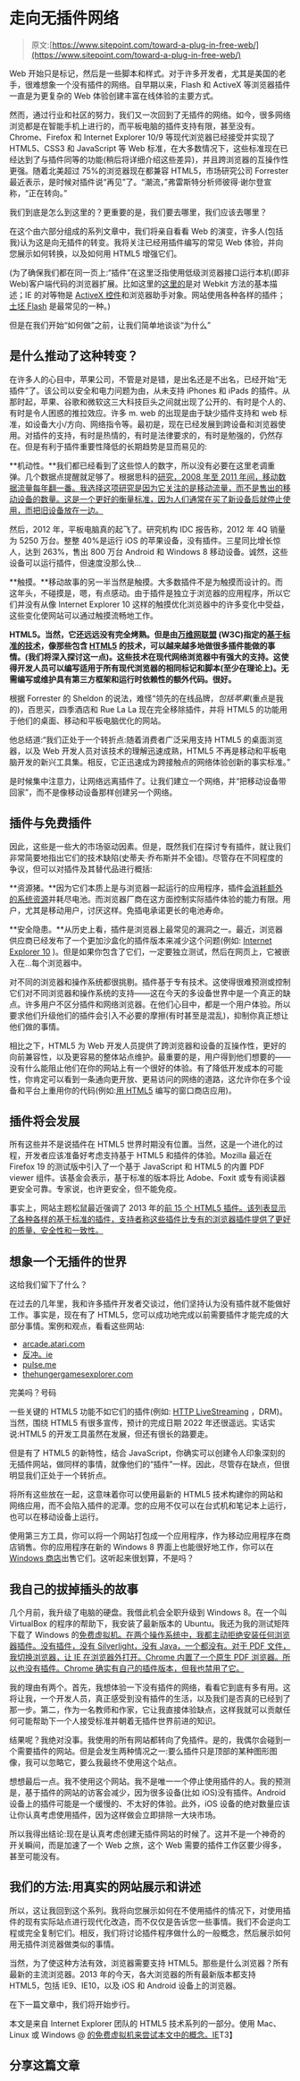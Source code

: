 # 走向无插件网络

> 原文:[https://www.sitepoint.com/toward-a-plug-in-free-web/](https://www.sitepoint.com/toward-a-plug-in-free-web/)

Web 开始只是标记，然后是一些脚本和样式。对于许多开发者，尤其是美国的老手，很难想象一个没有插件的网络。自早期以来，Flash 和 ActiveX 等浏览器插件一直是为更复杂的 Web 体验创建丰富在线体验的主要方式。

然而，通过行业和社区的努力，我们又一次回到了无插件的网络。如今，很多网络浏览都是在智能手机上进行的，而平板电脑的插件支持有限，甚至没有。Chrome、Firefox 和 Internet Explorer 10/9 等现代浏览器已经接受并实现了 HTML5、CSS3 和 JavaScript 等 Web 标准，在大多数情况下，这些标准现在已经达到了与插件同等的功能(稍后将详细介绍这些差异)，并且跨浏览器的互操作性更强。随着北美超过 75%的浏览器现在都兼容 HTML5，市场研究公司 Forrester 最近表示，是时候对插件说“再见”了。“潮流，”弗雷斯特分析师彼得·谢尔登宣称，“正在转向。”

我们到底是怎么到这里的？更重要的是，我们要去哪里，我们应该去哪里？

在这个由六部分组成的系列文章中，我们将亲自看看 Web 的演变，许多人(包括我)认为这是向无插件的转变。我将关注已经用插件编写的常见 Web 体验，并向您展示如何转换，以及如何用 HTML5 增强它们。

(为了确保我们都在同一页上:“插件”在这里泛指使用低级浏览器接口运行本机(即非 Web)客户端代码的浏览器扩展。比如这里的[这里的](http://trac.webkit.org/wiki/QtWebKitPlugins)是对 Webkit 方法的基本描述；IE 的对等物是 [ActiveX 控件](http://msdn.microsoft.com/en-us/library/aa751968%28v=VS.85%29.aspx)和浏览器助手对象。网站使用各种各样的插件；[土坯 Flash](http://helpx.adobe.com/flash-player.html) 是最常见的一种。)

但是在我们开始“如何做”之前，让我们简单地谈谈“为什么”

## 是什么推动了这种转变？

在许多人的心目中，苹果公司，不管是对是错，是出名还是不出名，已经开始“无插件”了。该公司以安全和电力问题为由，从未支持 iPhones 和 iPads 的插件。从那时起，苹果、谷歌和微软这三大科技巨头之间就出现了公开的、有时是个人的、有时是令人困惑的推拉效应。许多 m. <domain>web 的出现是由于缺少插件支持和 web 标准，如设备大小/方向、网络指令等。最初是，现在已经发展到跨设备和浏览器使用。对插件的支持，有时是热情的，有时是法律要求的，有时是勉强的，仍然存在。但是有利于插件重要性降低的长期趋势是显而易见的:</domain>

**机动性。**我们都已经看到了这些惊人的数字，所以没有必要在这里老调重弹。几个数据点提醒就足够了。根据思科的[研究，2008 年至 2011 年间，移动数据流量每年翻一番。我选择这项研究是因为它关注的是移动流量，而不是售出的移动设备的数量。这是一个更好的衡量标准，因为人们通常在买了新设备后就停止使用，而把旧设备放在一边。](http://www.cisco.com/en/US/solutions/collateral/ns341/ns525/ns537/ns705/ns827/white_paper_c11-520862.html%20)

然后，2012 年，平板电脑真的起飞了。研究机构 IDC 报告称，2012 年 4Q 销量为 5250 万台。整整 40%是运行 iOS 的苹果设备，没有插件。三星同比增长惊人，达到 263%，售出 800 万台 Android 和 Windows 8 移动设备。诚然，这些设备可以运行插件，但速度没那么快…

**触摸。**移动故事的另一半当然是触摸。大多数插件不是为触摸而设计的。而这年头，不碰摸是，嗯，有点感动。由于插件是独立于浏览器的应用程序，所以它们并没有从像 Internet Explorer 10 这样的触摸优化浏览器中的许多变化中受益，这些变化使网站可以通过触摸流畅地工作。

**HTML5。当然，它还远远没有完全烤熟。但是由[万维网联盟](https://www.w3.org/) (W3C)指定的[基于标准的技术](https://www.w3.org/standards/)，像那些包含 [HTML5](https://www.w3.org/html/wg/drafts/html/master/single-page.html) 的技术，可以越来越多地做很多插件能做的事情。(我们将深入探讨这一点)。这些技术在现代网络浏览器中有强大的支持。这使得开发人员可以编写适用于所有现代浏览器的相同标记和脚本(至少在理论上)。无需编写或维护具有第三方框架和运行时依赖性的额外代码。很好。**

根据 Forrester 的 Sheldon 的说法，难怪“领先的在线品牌，*包括苹果*(重点是我的)，百思买，四季酒店和 Rue La La 现在完全移除插件，并将 HTML5 的功能用于他们的桌面、移动和平板电脑优化的网站。

他总结道:“我们正处于一个转折点:随着消费者广泛采用支持 HTML5 的桌面浏览器，以及 Web 开发人员对该技术的理解迅速成熟，HTML5 不再是移动和平板电脑开发的新兴工具集。相反，它正迅速成为跨接触点的网络体验创新的事实标准。”

是时候集中注意力，让网络远离插件了。让我们建立一个网络，并“把移动设备带回家”，而不是像移动设备那样创建另一个网络。

## 插件与免费插件

因此，这些是一些大的市场驱动因素。但是，既然我们在探讨专有插件，就让我们非常简要地指出它们的技术缺陷(史蒂夫·乔布斯并不全错)。尽管存在不同程度的争议，但可以对插件及其替代品进行概括:

**资源猪。**因为它们本质上是与浏览器一起运行的应用程序，插件[会消耗额外的系统资源](http://blogs.msdn.com/b/b8/archive/2011/09/14/metro-style-browsing-and-plug-in-free-html5.aspx)并耗尽电池。而浏览器厂商在这方面控制实际插件体验的能力有限。用户，尤其是移动用户，讨厌这样。免插电承诺更长的电池寿命。

**安全隐患。**从历史上看，插件是浏览器上最常见的漏洞之一。最近，浏览器供应商已经发布了一个更加沙盒化的插件版本来减少这个问题(例如: [Internet Explorer 10](http://blogs.msdn.com/b/ie/archive/2013/03/11/flash-in-windows-8.aspx) )。但是如果你包含了它们，一定要独立测试，然后在网页上，它被嵌入在…每个浏览器中。

对不同的浏览器和操作系统都很挑剔。插件基于专有技术。这使得很难预测或控制它们对不同浏览器和操作系统的支持——这在今天的多设备世界中是一个真正的缺点。许多用户不区分插件和网络浏览器。在他们心目中，都是一个用户体验。所以要求他们升级他们的插件会引入不必要的摩擦(有时甚至是混乱)，抑制你真正想让他们做的事情。

相比之下，HTML5 为 Web 开发人员提供了跨浏览器和设备的互操作性，更好的向前兼容性，以及更容易的整体站点维护。最重要的是，用户得到他们想要的——没有什么能阻止他们在你的网站上有一个很好的体验。有了降低开发成本的可能性，你肯定可以看到一条通向更开放、更易访问的网络的道路，这允许你在多个设备和平台上重用你的代码(例如:[用 HTML5](http://www.windowsstore.com/developers/web) 编写的窗口商店应用)。

## 插件将会发展

所有这些并不是说插件在 HTML5 世界时期没有位置。当然，这是一个进化的过程，开发者应该准备好考虑支持基于 HTML5 和插件的体验。Mozilla 最近在 Firefox 19 的测试版中引入了一个基于 JavaScript 和 HTML5 的内置 PDF viewer 组件。该基金会表示，基于标准的版本将比 Adobe、Foxit 或专有阅读器更安全可靠。专家说，也许更安全，但不能免疫。

事实上，网站主题松鼠最近强调了 2013 年的[前 15 个 HTML5 插件。该列表显示了各种各样的基于标准的插件，支持者称这些插件比专有的浏览器插件提供了更好的质量、安全性和一致性。](http://themesquirrel.com/themeblog/html5-plugins-2013/)

## 想象一个无插件的世界

这给我们留下了什么？

在过去的几年里，我和许多插件开发者交谈过，他们坚持认为没有插件就不能做好工作。事实是，现在有了 HTML5，您可以成功地完成以前需要插件才能完成的大部分事情。案例和观点，看看这些网站:

*   [arcade.atari.com](http://atari.com/arcade)
*   [反冲。ie](http://www.contrejour.ie/)
*   [pulse.me](https://www.pulse.me/)
*   [thehungergamesexplorer.com](http://www.thehungergamesexplorer.com/au/epk/catching-fire/)

完美吗？号码

一些关键的 HTML5 功能不如它们的插件(例如: [HTTP LiveStreaming](http://en.wikipedia.org/wiki/HTTP_Live_Streaming) ，DRM)。当然，围绕 HTML5 有很多宣传，预计的完成日期 2022 年还很遥远。实话实说:HTML5 的开发工具虽然在发展，但还有很长的路要走。

但是有了 HTML5 的新特性，结合 JavaScript，你确实可以创建令人印象深刻的无插件网站，做同样的事情，就像他们的“插件”一样。因此，尽管存在缺点，但很明显我们正处于一个转折点。

将所有这些放在一起，这意味着你可以使用最新的 HTML5 技术构建你的网站和网络应用，而不会陷入插件的泥潭。您的应用不仅可以在台式机和笔记本上运行，也可以在移动设备上运行。

使用第三方工具，你可以将一个网站打包成一个应用程序，作为移动应用程序在商店销售。你的应用程序在新的 Windows 8 界面上也能很好地工作，你可以在 [Windows 商店](http://www.windowsstore.com/developers/web)出售它们。这听起来很划算，不是吗？

## 我自己的拔掉插头的故事

几个月前，我升级了电脑的硬盘。我借此机会全职升级到 Windows 8。在一个叫 VirtualBox 的程序的帮助下，我安装了最新版本的 Ubuntu。我还为我的测试矩阵下载了 Windows 的[免费虚拟机。在两个操作系统中，我都主动拒绝安装任何浏览器插件。没有插件，没有 Silverlight，没有 Java，一个都没有。对于 PDF 文件，我切换浏览器，让 IE 在浏览器外打开。Chrome 内置了一个原生 PDF 浏览器。所以也没有插件。Chrome 确实有自己的插件版本，但我也禁用了它。](http://www.modern.ie/en-us/virtualization-tools#downloads)

我的理由有两个。首先，我想体验一下没有插件的网络，看看它到底有多有用。这将让我，一个开发人员，真正感受到没有插件的生活，以及我们是否真的已经到了那一步。第二，作为一名教师和作家，它让我直接体验缺点，这样我就可以贡献任何可能帮助下一个人接受标准并朝着无插件世界前进的知识。

结果呢？我绝对没事。我使用的所有网站都转向了免插件。是的，我偶尔会碰到一个需要插件的网站。但是会发生两种情况之一:要么插件只是顶部的某种图形图像，我可以忽略它，要么我最终不使用这个站点。

想想最后一点。我不使用这个网站。我不是唯一一个停止使用插件的人。我的预测是，基于插件的网站的访客会减少，因为很多设备(比如 iOS)没有插件。Android 设备上的插件可能是一个缓慢的、不太好的体验。此外，iOS 设备的绝对数量应该让你认真考虑使用插件，因为这样做会立即排除一大块市场。

所以我得出结论:现在是认真考虑创建无插件网站的时候了。这并不是一个神奇的开关瞬间，而是加速了一个 Web 之旅，这个 Web 需要的插件工作区要少得多，甚至可能没有。

## 我们的方法:用真实的网站展示和讲述

所以，这让我回到这个系列。我将向您展示如何在不使用插件的情况下，对使用插件的现有实际站点进行现代化改造，而不仅仅是告诉您一些事情。我们不会逆向工程或完全复制它们。相反，我们将讨论插件程序做什么的一般概念，然后展示如何用无插件浏览器做类似的事情。

当然，为了使这种方法有效，浏览器需要支持 HTML5。那些是什么浏览器？所有最新的主流浏览器。2013 年的今天，各大浏览器的所有最新版本都支持 HTML5，包括 IE9、IE10，以及 iOS 和 Android 设备上的浏览器。

在下一篇文章中，我们将开始步行。

本文是来自 Internet Explorer 团队的 HTML5 技术系列的一部分。使用 Mac、Linux 或 Windows @ [的免费虚拟机来尝试本文中的概念。IE](http://modern.IE)T3】

## 分享这篇文章